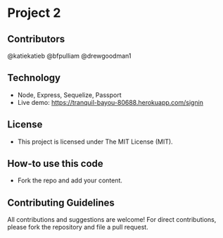 # Project 2

## Contributors
@katiekatieb
@bfpulliam
@drewgoodman1


## Technology
* Node, Express, Sequelize, Passport
* Live demo: https://tranquil-bayou-80688.herokuapp.com/signin

## License 
* This project is licensed under The MIT License (MIT).

## How-to use this code
* Fork the repo and add your content.

## Contributing Guidelines
All contributions and suggestions are welcome!
For direct contributions, please fork the repository and file a pull request. 

